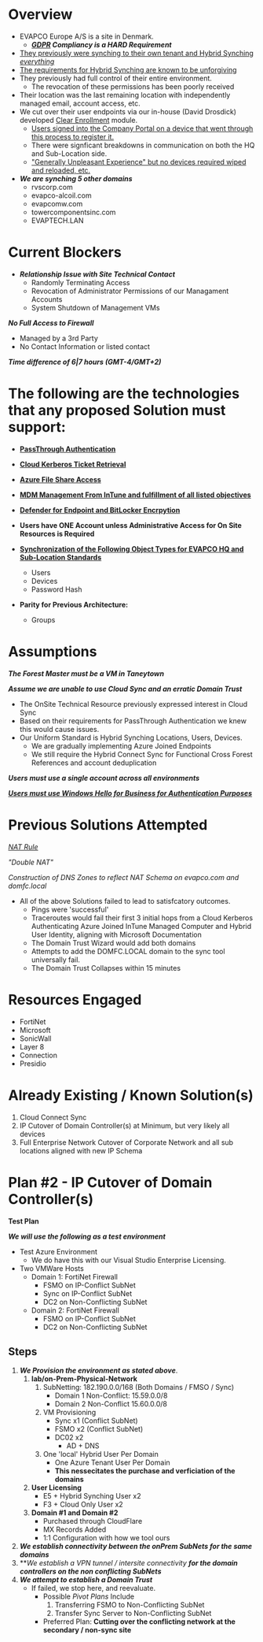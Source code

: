 # Overview

- EVAPCO Europe A/S is a site in Denmark.
    - ***[GDPR](https://gdpr-info.eu/) Compliancy is a HARD Requirement***
- [They previously were synching to their own tenant and Hybrid Synching *everything*](https://learn.microsoft.com/en-us/entra/identity/hybrid/)
- [The requirements for Hybrid Synching are known to be unforgiving](https://learn.microsoft.com/en-us/entra/identity/devices/hybrid-join-plan)
- They previously had full control of their entire environment.
    - The revocation of these permissions has been poorly received
- Their location was the last remaining location with independently managed email, account access, etc.
- We cut over their user endpoints via our in-house (David Drosdick) developed [Clear Enrollment](https://github.com/DirtyDabe23/EvapcoRepo/blob/main/Modules/Clear-Enrollment/Clear-Enrollment.ps1) module.
    - [Users signed into the Company Portal on a device that went through this process to register it.](https://learn.microsoft.com/en-us/intune/intune-service/user-help/device-enrollment-overview-windows)
    - There were signficant breakdowns in communication on both the HQ and Sub-Location side.
    - ["Generally Unpleasant Experience" but no devices required wiped and reloaded, etc.](https://techcommunity.microsoft.com/blog/intunecustomersuccess/support-tip-how-to-transfer-windows-autopilot-devices-between-tenants/3920555)
- ***We are synching 5 other domains***
    - rvscorp.com
    - evapco-alcoil.com
    - evapcomw.com
    - towercomponentsinc.com
    - EVAPTECH.LAN


# Current Blockers

- ***Relationship Issue with Site Technical Contact***
    - Randomly Terminating Access
    - Revocation of Administrator Permissions of our Managament Accounts
    - System Shutdown of Management VMs

***No Full Access to Firewall***
- Managed by a 3rd Party
- No Contact Information or listed contact

***Time difference of 6|7 hours (GMT-4/GMT+2)***

# The following are the technologies that any proposed Solution must support:

- **[PassThrough Authentication](https://learn.microsoft.com/en-us/entra/identity/hybrid/connect/how-to-connect-pta)** 

- **[Cloud Kerberos Ticket Retrieval](https://learn.microsoft.com/en-us/windows/security/identity-protection/hello-for-business/how-it-works-authentication#microsoft-entra-hybrid-join-authentication-using-cloud-kerberos-trust)**

- **[Azure File Share Access](https://learn.microsoft.com/en-us/azure/storage/files/storage-files-identity-auth-hybrid-identities-enable?tabs=azure-portal%2Cintune)**

- **[MDM Management From InTune and fulfillment of all listed objectives](https://learn.microsoft.com/en-us/intune/intune-service/fundamentals/intune-planning-guide)**

- **[Defender for Endpoint and BitLocker Encrpytion](https://learn.microsoft.com/en-us/intune/intune-service/protect/mde-security-integration)**

- **Users have ONE Account unless Administrative Access for On Site Resources is Required**


- **[Synchronization of the Following Object Types for EVAPCO HQ and Sub-Location Standards](https://learn.microsoft.com/en-us/entra/identity/hybrid/cloud-sync/what-is-cloud-sync#comparison-between-microsoft-entra-connect-and-cloud-sync)**
    - Users
    - Devices
    - Password Hash

- **Parity for Previous Architecture:**
    - Groups

# Assumptions

***The Forest Master must be a VM in Taneytown***

***Assume we are unable to use Cloud Sync and an erratic Domain Trust***
- The OnSite Technical Resource previously expressed interest in Cloud Sync
- Based on their requirements for PassThrough Authentication we knew this would cause issues.
- Our Uniform Standard is Hybrid Synching Locations, Users, Devices.
    - We are gradually implementing Azure Joined Endpoints
    - We still require the Hybrid Connect Sync for Functional Cross Forest References and account deduplication  

***Users must use a single account across all environments***

***[Users must use Windows Hello for Business for Authentication Purposes](https://learn.microsoft.com/en-us/windows/security/identity-protection/hello-for-business/deploy/hybrid-cloud-kerberos-trust?tabs=intune)***

# Previous Solutions Attempted

*[NAT Rule](https://learn.microsoft.com/en-us/troubleshoot/windows-server/active-directory/support-for-active-directory-over-nat#microsoft-statement-regarding-active-directory-over-nat)*

*"Double NAT"*

*Construction of DNS Zones to reflect NAT Schema on evapco.com and domfc.local*

- All of the above Solutions failed to lead to satisfcatory outcomes.
    - Pings were 'successful'
    - Traceroutes would fail their first 3 initial hops from a Cloud Kerberos Authenticating Azure Joined InTune Managed Computer and Hybrid User Identity, aligning with Microsoft Documentation
    - The Domain Trust Wizard would add both domains
    - Attempts to add the DOMFC.LOCAL domain to the sync tool universally fail.
    - The Domain Trust Collapses within 15 minutes

# Resources Engaged

- FortiNet
- Microsoft
- SonicWall
- Layer 8
- Connection
- Presidio 

# Already Existing / Known Solution(s)

1. Cloud Connect Sync
2. IP Cutover of Domain Controller(s) at Minimum, but very likely all devices 
3. Full Enterprise Network Cutover of Corporate Network and all sub locations aligned with new IP Schema

# Plan #2 - IP Cutover of Domain Controller(s)

**Test Plan**

***We will use the following as a test environment***

- Test Azure Environment
    - We do have this with our Visual Studio Enterprise Licensing.
- Two VMWare Hosts
    - Domain 1: FortiNet Firewall
        - FSMO  on IP-Conflict      SubNet
        - Sync  on IP-Conflict      SubNet
        - DC2   on Non-Conflicting  SubNet
    - Domain 2: FortiNet Firewall
        - FSMO  on IP-Conflict      SubNet
        - DC2   on Non-Conflicting  SubNet

## Steps

1. ***We Provision the environment as stated above***.
    1. **lab/on-Prem-Physical-Network**
        1. SubNetting: 182.190.0.0/168 (Both Domains / FMSO / Sync)
            - Domain 1 Non-Conflict: 15.59.0.0/8
            - Domain 2 Non-Conflict 15.60.0.0/8
        2. VM Provisioning
            - Sync x1 (Conflict SubNet)
            - FSMO x2 (Conflict SubNet)
            - DC02 x2
                - AD + DNS  
        3. One 'local' Hybrid User Per Domain
            - One Azure Tenant User Per Domain 
            - **This nessecitates the purchase and verficiation of the domains**
    2. **User Licensing**
        - E5 + Hybrid Synching User x2
        - F3 + Cloud Only User x2
    3. **Domain #1 and Domain #2**
        - Purchased through CloudFlare
        - MX Records Added
        - 1:1 Configuration with how we tool ours
2. ***We establish connectivity between the onPrem SubNets **for the same domains*****
3. ***We establish a VPN tunnel / intersite connectivity **for the domain controllers on the non conflicting SubNets***
4. ***We attempt to establish a Domain Trust***
    - If failed, we stop here, and reevaluate.
        - Possible *Pivot Plans* Include
            1. Transferring FSMO to Non-Conflicting SubNet
            2. Transfer Sync Server to Non-Conflicting SubNet
        - Preferred Plan: **Cutting over the conflicting network at the secondary / non-sync site**
            